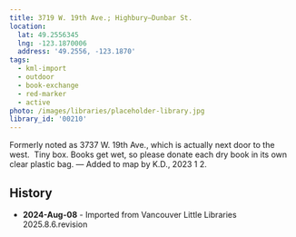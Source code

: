 ```yaml
---
title: 3719 W. 19th Ave.; Highbury—Dunbar St.
location:
  lat: 49.2556345
  lng: -123.1870006
  address: '49.2556, -123.1870'
tags:
  - kml-import
  - outdoor
  - book-exchange
  - red-marker
  - active
photo: /images/libraries/placeholder-library.jpg
library_id: '00210'
---
```

Formerly noted as 3737 W. 19th Ave., which is actually next door to the west.  
Tiny box. Books get wet, so please donate each dry book in its own clear plastic bag. 
 — Added to map by K.D., 2023 1 2.    

## History
- **2024-Aug-08** - Imported from Vancouver Little Libraries 2025.8.6.revision
